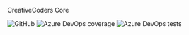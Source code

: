 CreativeCoders Core

![GitHub](https://img.shields.io/github/license/CreativeCodersTeam/Core)
![Azure DevOps coverage](https://img.shields.io/azure-devops/coverage/CreativeCodersTeam/Core/1)
![Azure DevOps tests](https://img.shields.io/azure-devops/tests/CreativeCodersTeam/Core/1?compact_message)
